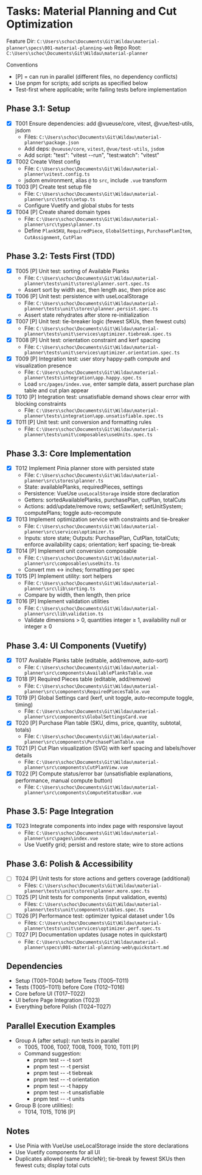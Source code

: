 # Tasks: Material Planning and Cut Optimization

Feature Dir: `C:\Users\schoc\Documents\Git\Wildau\material-planner\specs\001-material-planning-web`
Repo Root: `C:\Users\schoc\Documents\Git\Wildau\material-planner`

Conventions
- [P] = can run in parallel (different files, no dependency conflicts)
- Use pnpm for scripts; add scripts as specified below
- Test-first where applicable; write failing tests before implementation

## Phase 3.1: Setup
- [X] T001 Ensure dependencies: add @vueuse/core, vitest, @vue/test-utils, jsdom
  - Files: `C:\Users\schoc\Documents\Git\Wildau\material-planner\package.json`
  - Add deps: `@vueuse/core`, `vitest`, `@vue/test-utils`, `jsdom`
  - Add script: "test": "vitest --run", "test:watch": "vitest"
- [X] T002 Create Vitest config
  - File: `C:\Users\schoc\Documents\Git\Wildau\material-planner\vitest.config.ts`
  - jsdom environment, alias `@` to `src`, include `.vue` transform
- [X] T003 [P] Create test setup file
  - File: `C:\Users\schoc\Documents\Git\Wildau\material-planner\src\tests\setup.ts`
  - Configure Vuetify and global stubs for tests
- [X] T004 [P] Create shared domain types
  - File: `C:\Users\schoc\Documents\Git\Wildau\material-planner\src\types\planner.ts`
  - Define `PlankSKU`, `RequiredPiece`, `GlobalSettings`, `PurchasePlanItem`, `CutAssignment`, `CutPlan`

## Phase 3.2: Tests First (TDD)
- [X] T005 [P] Unit test: sorting of Available Planks
  - File: `C:\Users\schoc\Documents\Git\Wildau\material-planner\tests\unit\stores\planner.sort.spec.ts`
  - Assert sort by width asc, then length asc, then price asc
- [X] T006 [P] Unit test: persistence with useLocalStorage
  - File: `C:\Users\schoc\Documents\Git\Wildau\material-planner\tests\unit\stores\planner.persist.spec.ts`
  - Assert state rehydrates after store re-initialization
- [X] T007 [P] Unit test: tie-breaker logic (fewest SKUs, then fewest cuts)
  - File: `C:\Users\schoc\Documents\Git\Wildau\material-planner\tests\unit\services\optimizer.tiebreak.spec.ts`
- [X] T008 [P] Unit test: orientation constraint and kerf spacing
  - File: `C:\Users\schoc\Documents\Git\Wildau\material-planner\tests\unit\services\optimizer.orientation.spec.ts`
- [X] T009 [P] Integration test: user story happy-path compute and visualization presence
  - File: `C:\Users\schoc\Documents\Git\Wildau\material-planner\tests\integration\app.happy.spec.ts`
  - Load `src/pages/index.vue`, enter sample data, assert purchase plan table and cut plan appear
- [X] T010 [P] Integration test: unsatisfiable demand shows clear error with blocking constraints
  - File: `C:\Users\schoc\Documents\Git\Wildau\material-planner\tests\integration\app.unsatisfiable.spec.ts`
- [X] T011 [P] Unit test: unit conversion and formatting rules
  - File: `C:\Users\schoc\Documents\Git\Wildau\material-planner\tests\unit\composables\useUnits.spec.ts`

## Phase 3.3: Core Implementation
- [X] T012 Implement Pinia planner store with persisted state
  - File: `C:\Users\schoc\Documents\Git\Wildau\material-planner\src\stores\planner.ts`
  - State: availablePlanks, requiredPieces, settings
  - Persistence: VueUse `useLocalStorage` inside store declaration
  - Getters: sortedAvailablePlanks, purchasePlan, cutPlan, totalCuts
  - Actions: add/update/remove rows; setSawKerf; setUnitSystem; computePlans; toggle auto-recompute
- [X] T013 Implement optimization service with constraints and tie-breaker
  - File: `C:\Users\schoc\Documents\Git\Wildau\material-planner\src\services\optimizer.ts`
  - Inputs: store state; Outputs: PurchasePlan, CutPlan, totalCuts; enforce availability caps; orientation; kerf spacing; tie-break
- [X] T014 [P] Implement unit conversion composable
  - File: `C:\Users\schoc\Documents\Git\Wildau\material-planner\src\composables\useUnits.ts`
  - Convert mm <-> inches; formatting per spec
- [X] T015 [P] Implement utility: sort helpers
  - File: `C:\Users\schoc\Documents\Git\Wildau\material-planner\src\lib\sorting.ts`
  - Compare by width, then length, then price
- [X] T016 [P] Implement validation utilities
  - File: `C:\Users\schoc\Documents\Git\Wildau\material-planner\src\lib\validation.ts`
  - Validate dimensions > 0, quantities integer ≥ 1, availability null or integer ≥ 0

## Phase 3.4: UI Components (Vuetify)
- [X] T017 Available Planks table (editable, add/remove, auto-sort)
  - File: `C:\Users\schoc\Documents\Git\Wildau\material-planner\src\components\AvailablePlanksTable.vue`
- [X] T018 [P] Required Pieces table (editable, add/remove)
  - File: `C:\Users\schoc\Documents\Git\Wildau\material-planner\src\components\RequiredPiecesTable.vue`
- [X] T019 [P] Global Settings card (kerf, unit toggle, auto-recompute toggle, timing)
  - File: `C:\Users\schoc\Documents\Git\Wildau\material-planner\src\components\GlobalSettingsCard.vue`
- [X] T020 [P] Purchase Plan table (SKU, dims, price, quantity, subtotal, totals)
  - File: `C:\Users\schoc\Documents\Git\Wildau\material-planner\src\components\PurchasePlanTable.vue`
- [X] T021 [P] Cut Plan visualization (SVG) with kerf spacing and labels/hover details
  - File: `C:\Users\schoc\Documents\Git\Wildau\material-planner\src\components\CutPlanView.vue`
- [X] T022 [P] Compute status/error bar (unsatisfiable explanations, performance, manual compute button)
  - File: `C:\Users\schoc\Documents\Git\Wildau\material-planner\src\components\ComputeStatusBar.vue`

## Phase 3.5: Page Integration
- [X] T023 Integrate components into index page with responsive layout
  - File: `C:\Users\schoc\Documents\Git\Wildau\material-planner\src\pages\index.vue`
  - Use Vuetify grid; persist and restore state; wire to store actions

## Phase 3.6: Polish & Accessibility
- [ ] T024 [P] Unit tests for store actions and getters coverage (additional)
  - Files: `C:\Users\schoc\Documents\Git\Wildau\material-planner\tests\unit\stores\planner.more.spec.ts`
- [ ] T025 [P] Unit tests for components (input validation, events)
  - Files: `C:\Users\schoc\Documents\Git\Wildau\material-planner\tests\unit\components\tables.spec.ts`
- [ ] T026 [P] Performance test: optimizer typical dataset under 1.0s
  - Files: `C:\Users\schoc\Documents\Git\Wildau\material-planner\tests\unit\services\optimizer.perf.spec.ts`
- [ ] T027 [P] Documentation updates (usage notes in quickstart)
  - File: `C:\Users\schoc\Documents\Git\Wildau\material-planner\specs\001-material-planning-web\quickstart.md`

## Dependencies
- Setup (T001–T004) before Tests (T005–T011)
- Tests (T005–T011) before Core (T012–T016)
- Core before UI (T017–T022)
- UI before Page Integration (T023)
- Everything before Polish (T024–T027)

## Parallel Execution Examples
- Group A (after setup): run tests in parallel
  - T005, T006, T007, T008, T009, T010, T011 [P]
  - Command suggestion:
    - pnpm test -- -t sort
    - pnpm test -- -t persist
    - pnpm test -- -t tiebreak
    - pnpm test -- -t orientation
    - pnpm test -- -t happy
    - pnpm test -- -t unsatisfiable
    - pnpm test -- -t units
- Group B (core utilities):
  - T014, T015, T016 [P]

## Notes
- Use Pinia with VueUse useLocalStorage inside the store declarations
- Use Vuetify components for all UI
- Duplicates allowed (same ArticleNr); tie-break by fewest SKUs then fewest cuts; display total cuts
